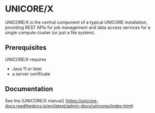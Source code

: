 # UNICORE/X

UNICORE/X is the central component of a typical UNICORE installation,
providing REST APIs for job management and data access services for a
single compute cluster (or just a file system).

## Prerequisites

UNICORE/X requires

 * Java 11 or later
 * a server certificate

## Documentation

See the [UNICORE/X manual] 
(https://unicore-docs.readthedocs.io/en/latest/admin-docs/unicorex/index.html)
